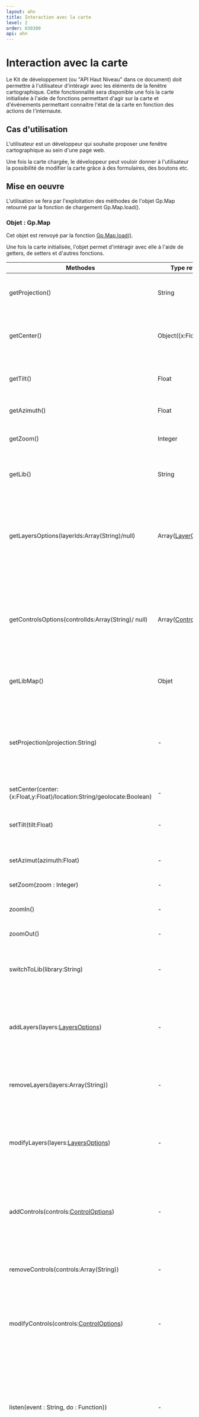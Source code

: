 ```yaml
---
layout: ahn
title: Interaction avec la carte
level: 2
order: 030300
api: ahn
---
```

# Interaction avec la carte

Le Kit de développement (ou "API Haut Niveau" dans ce document) doit permettre à l'utilisateur d'intéragir avec les éléments de la fenêtre cartographique. Cette fonctionnalité sera disponible une fois la carte initialisée à l'aide de fonctions permettant d'agir sur la carte et d'événements permettant connaitre l'état de la carte en fonction des actions de l'internaute.

## Cas d'utilisation

L'utilisateur est un développeur qui souhaite proposer une fenêtre cartographique au sein d'une page web.

Une fois la carte chargée, le développeur peut vouloir donner à l'utilisateur la possibilité de modifier la carte grâce à des formulaires, des boutons etc.

## Mise en oeuvre

L'utilisation se fera par l'exploitation des méthodes de l'objet Gp.Map retourné par la fonction de chargement Gp.Map.load().

### Objet : Gp.Map

Cet objet est renvoyé par la fonction [Gp.Map.load()](./dd_configuration-carte.html#gpMapLoad).

Une fois la carte initialisée, l'objet permet d'intéragir avec elle à l'aide de getters, de setters et d'autres fonctions.

Methodes | Type retourné | Valeur
-|-|-|
getProjection() | String | Retourne le code de la projection courante de la carte.
getCenter() | Object({x:Float,y:Float}) | Retourne les coordonnées du centre de la carte dans la projection courante.
getTilt() | Float | Retourne l'inclinaison de la caméra (uniquement 3d).
getAzimuth() | Float | Retourne l'azimut courant de la carte.
getZoom() | Integer | Retourne le niveau de zoom courant de la carte.
getLib() | String | Retourne le nom de la bibliothèque cartographique utilisée.
getLayersOptions(layerIds:Array(String)/null) | Array([LayerOptions](dd_configuration-carte.html#layerOptions)) | Retourne les options de la couche si un identifiant est passé en entrée de la fonction. Sinon, retourne les options de toutes les couches de la carte.
getControlsOptions(controlIds:Array(String)/ null) | Array([ControlOptions](dd_configuration-carte.html#controlOptions)) | Retourne les options du contrôle si un nom est passé en entrée de la fonction. Sinon, retourne les options de toutes les contrôles de la carte.
getLibMap() | Objet | Retourne l'objet "carte" de la bibliothèque cartographique sous-jacente.
setProjection(projection:String) |  - | Définit la projection de la carte. Si certaines couches ne sont pas compatibles avec la nouvelle projection, elles ne seront pas affichées.
setCenter(center: {x:Float,y:Float}/location:String/geolocate:Boolean) | - | Définit le centre de la carte. 
setTilt(tilt:Float) | - | Définit l'inclinaison de la caméra en degrés (uniquement en 3d).
setAzimut(azimuth:Float) | - | Définit l'azimuth de la carte en degrés.
setZoom(zoom : Integer) | - | Définit le niveau de zoom de la carte.
zoomIn() | - | Incrémente le niveau de zoom de la carte de 1.
zoomOut() | - | Décrémente le niveau de zoom de la carte de 1.
switchToLib(library:String) | - | Définit la bibliothèque utilisée pour la construction de la fenêtre cartographique.
addLayers(layers:[LayersOptions](dd_configuration-carte.html#layersOptions)) | - | Ajoute les couches listées dans la carte. Les propriétés de l'objet LayersOptions sont décrites dans le chapitre précédent.
removeLayers(layers:Array(String)) | - | Supprime de la carte les couches dont les identifiants font partie de la liste.
modifyLayers(layers:[LayersOptions](dd_configuration-carte.html#layersOptions)) | - | Modifie les couches listées dans la carte. Les propriétés de l'objet LayersOptions sont décrites dans le chapitre précédent.
addControls(controls:[ControlOptions](dd_configuration-carte.html#controlsOptions)) | - | Ajoute les outils listés dans la carte. Les propriétés de l'objet ControlOptions sont décrites dans le chapitre précédent.
removeControls(controls:Array(String)) | - | Supprime de la carte les couches dont les noms font partie de la liste.
modifyControls(controls:[ControlOptions](dd_configuration-carte.html#controlsOptions)) | - | Modifie les outils listés. Les propriétés de l'object ControlsOptions sont décrite dans le chapitre précédent.
<a name="gpMapListen"></a>listen(event : String, do : Function)) | - | Associe un traitement (fonction "do") à la réception de l'événemment "event". La liste des événements auxquels la fonction peut s'abonner est donnée [ci-dessous](#evenements).
forget(event : String ; do : Function) | - | Annule l'association du traitement "do" à l'événement "event".


### <a name="evenements"></a>Evénements

[La méthode listen de l'objet Gp.Map](#gpMapListen) permet de s'abonner à divers événements transmis par l'API HAut Niveau. Chaque événement est accompagné d'un ensemble de propriétés passées en paramètre de la fonction d'écoute.

Nom de l'événement | Propriétés | Valeur
-|-|-|
mapLoaded | map:Gp.Map | déclenché une fois la carte chargée.
mapFailure | error:String | déclenché en cas d'échec de Gp.Map.load().
mapGeolocated | center:{x:Float,y:Float} | déclenché une fois le centrage par géolocalisation effectué.
mapLocated | center:{x:Float,y:Float} | déclenché une fois le centrage par Géocodage effectué.
mapConfigured | config:[Gp.Config](../services/dd_services_autoconf.html) | déclenché une fois l'appel à l'autoconfiguration effectué.
centerChanged | center:{x:Float,y:Float} | déclenché au changement de centre de la carte. La fonction propose en entrée les nouvelles coordonnées du centre.
zoomChanged | zoom:Integer | déclenché au changement de zoom de la carte. La fonction propose en entrée le nouveau niveau de zoom.
azimuthChanged | azimuth:Number | déclenché au changement d'azimuth de la carte. La fonction propose en entrée la nouvelle inclinaison en degrés décimaux.
tiltChanged | tilt:Number | déclenché au changement de cap de la carte 3d. La fonction propose en entrée le nouveau cap en degrés décimaux.
projectionChanged | projection:String | déclenché au changement de projection de la carte. La fonction propose en entrée la nouvelle projection.
layerChanged | layerOptions:[LayerOptions](dd_configuration-carte.html#layerOptions) | déclenché au changement d'une couche de la carte. La fonction propose en entrée les paramètres de la couche modifiée.
controlChanged | controlOptions: [ControlOptions](dd_configuration-carte.html#controlOptions) | déclenché au changement d'un outil de la carte. La fonction propose en entrée les paramètres de l'outil modifié.

